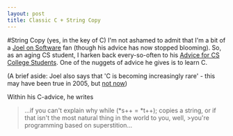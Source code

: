 ```yaml
---
layout: post
title: Classic C + String Copy
---
```

#String Copy (yes, in the key of C)
I'm not ashamed to admit that I'm a bit of a [Joel on Software](http://www.joelonsoftware.com/) fan (though his advice has now stopped blooming).  So, as an aging CS student, I harken back every-so-often to his [Advice for CS College Students](http://www.joelonsoftware.com/articles/CollegeAdvice.html).  One of the nuggets of advice he gives is to learn C.  

(A brief aside:  Joel also says that 'C is becoming increasingly rare' - this may have been true in 2005, but [not now](http://redmonk.com/sogrady/2011/04/04/changes-programming-languages/))

Within his C-advice, he writes 
>...if you can't explain why while (\*s++ = \*t++); copies a string, or if that isn't the most natural thing in the world to you, well, >you're programming based on superstition...